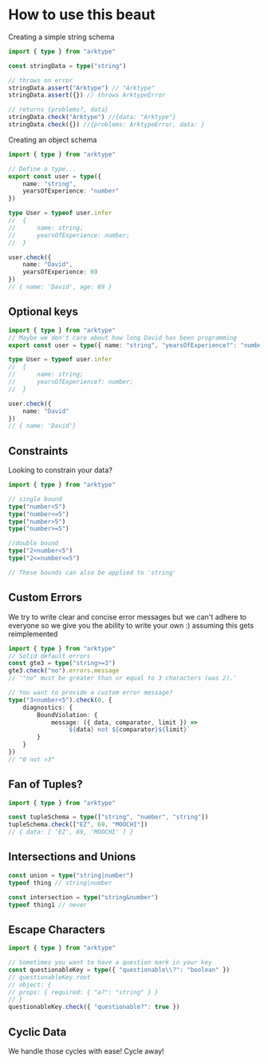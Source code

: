 # How to use this beaut

Creating a simple string schema

```ts
import { type } from "arktype"

const stringData = type("string")

// throws on error
stringData.assert("Arktype") // "Arktype"
stringData.assert({}) // throws ArktypeError

// returns {problems?, data}
stringData.check("Arktype") //{data: "Arktype"}
stringData.check({}) //{problems: ArktypeError, data: }
```

Creating an object schema

```ts
import { type } from "arktype"

// Define a type...
export const user = type({
    name: "string",
    yearsOfExperience: "number"
})

type User = typeof user.infer
//  {
//      name: string;
//      yearsOfExperience: number;
//  }

user.check({
    name: "David",
    yearsOfExperience: 69
})
// { name: 'David', age: 69 }
```

## Optional keys

```ts
import { type } from "arktype"
// Maybe we don't care about how long David has been programming
export const user = type({ name: "string", "yearsOfExperience?": "number" })

type User = typeof user.infer
//  {
//      name: string;
//      yearsOfExperience?: number;
//  }

user.check({
    name: "David"
})
// { name: 'David'}
```

## Constraints

Looking to constrain your data?

```ts
import { type } from "arktype"

// single bound
type("number<5")
type("number<=5")
type("number>5")
type("number>=5")

//double bound
type("2<number<5")
type("2<=number<=5")

// These bounds can also be applied to 'string'
```

## Custom Errors

We try to write clear and concise error messages but we can't adhere to everyone so we give you the ability to write your own :)
assuming this gets reimplemented

```ts
import { type } from "arktype"
// Solid default errors
const gte3 = type("string>=3")
gte3.check("no").errors.message
// '"no" must be greater than or equal to 3 characters (was 2).'

// You want to provide a custom error message?
type("3<number<5").check(0, {
    diagnostics: {
        BoundViolation: {
            message: ({ data, comparator, limit }) =>
                `${data} not ${comparator}${limit}`
        }
    }
})
// "0 not >3"
```

## Fan of Tuples?

```ts
import { type } from "arktype"

const tupleSchema = type(["string", "number", "string"])
tupleSchema.check(["EZ", 69, "MOOCHI"])
// { data: [ 'EZ', 69, 'MOOCHI' ] }
```

## Intersections and Unions

```ts
const union = type("string|number")
typeof thing // string|number

const intersection = type("string&number")
typeof thing1 // never
```

## Escape Characters

```ts
import { type } from "arktype"

// Sometimes you want to have a question mark in your key
const questionableKey = type({ "questionable\\?": "boolean" })
// questionableKey.root
// object: {
// props: { required: { "a?": "string" } }
// }
questionableKey.check({ "questionable?": true })
```

## Cyclic Data

We handle those cycles with ease! Cycle away!
